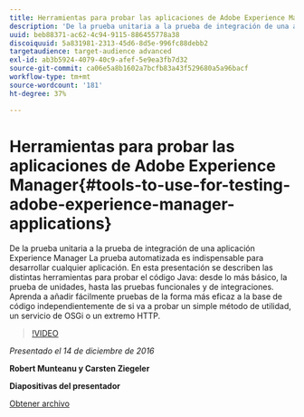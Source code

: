 ```yaml
---
title: Herramientas para probar las aplicaciones de Adobe Experience Manager
description: 'De la prueba unitaria a la prueba de integración de una aplicación Experience Manager La prueba automatizada es indispensable para desarrollar cualquier aplicación. En esta presentación se describen las distintas herramientas para probar el código Java: desde lo más básico, la prueba de unidades, hasta las pruebas funcionales y de integraciones. Aprenda a añadir fácilmente pruebas de la forma más eficaz a la base de código independientemente de si va a probar un simple método de utilidad, un servicio de OSGi o un extremo HTTP.'
uuid: beb88371-ac62-4c94-9115-886455778a38
discoiquuid: 5a831981-2313-45d6-8d5e-996fc88debb2
targetaudience: target-audience advanced
exl-id: ab3b5924-4079-40c9-afef-5e9ea3fb7d32
source-git-commit: ca06e5a8b1602a7bcfb83a43f529680a5a96bacf
workflow-type: tm+mt
source-wordcount: '181'
ht-degree: 37%

---
```


# Herramientas para probar las aplicaciones de Adobe Experience Manager{#tools-to-use-for-testing-adobe-experience-manager-applications}

De la prueba unitaria a la prueba de integración de una aplicación Experience Manager La prueba automatizada es indispensable para desarrollar cualquier aplicación. En esta presentación se describen las distintas herramientas para probar el código Java: desde lo más básico, la prueba de unidades, hasta las pruebas funcionales y de integraciones. Aprenda a añadir fácilmente pruebas de la forma más eficaz a la base de código independientemente de si va a probar un simple método de utilidad, un servicio de OSGi o un extremo HTTP.

>[!VIDEO](https://video.tv.adobe.com/v/19302/?quality=9)

*Presentado el 14 de diciembre de 2016*

**Robert Munteanu y Carsten Ziegeler**

**Diapositivas del presentador**

[Obtener archivo](assets/aem-gems-tools-for-testing-12-14-16.pdf)
<!--
[Get back to the Overview](https://helpx.adobe.com/experience-manager/kt/eseminars/gems/aem-index.html)
-->
